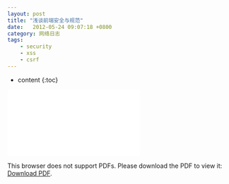 ```yaml
---
layout: post
title: "浅谈前端安全与规范"
date:   2012-05-24 09:07:18 +0800
category: 网络日志
tags:
    - security
    - xss
    - csrf
---
```


* content
{:toc}


<object data="{{site.baseurl}}/hotlink-ok/web-security.pdf" type="application/pdf" width="100%" height="480px">
    <embed src="{{site.baseurl}}/hotlink-ok/web-security.pdf" />
    <p>This browser does not support PDFs. Please download the PDF to view it: <a href="{{site.baseurl}}/hotlink-ok/web-security.pdf">Download PDF</a>.</p>
</object>
